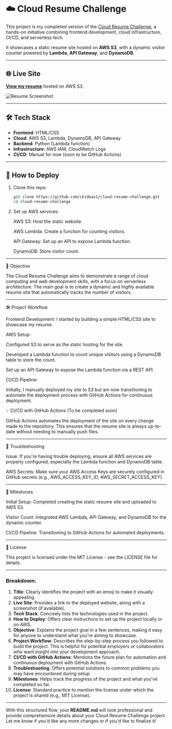 
# ☁️ Cloud Resume Challenge

This project is my completed version of the [Cloud Resume Challenge](https://cloudresumechallenge.dev/), a hands-on initiative combining frontend development, cloud infrastructure, CI/CD, and serverless tech.

It showcases a static resume site hosted on **AWS S3**, with a dynamic visitor counter powered by **Lambda**, **API Gateway**, and **DynamoDB**.

---

## 🌐 Live Site

**[View my resume](http://bryangarcia-resume-site.s3-website-us-east-1.amazonaws.com)** hosted on AWS S3.

![Resume Screenshot](./Screenshot%202025-04-03%20at%205.14.44%E2%80%AFPM.png)

---

## 🛠 Tech Stack

- **Frontend**: HTML/CSS
- **Cloud**: AWS S3, Lambda, DynamoDB, API Gateway
- **Backend**: Python (Lambda function)
- **Infrastructure**: AWS IAM, CloudWatch Logs
- **CI/CD**: Manual for now (soon to be GitHub Actions)

---

## 🚀 How to Deploy

1. Clone this repo:
   ```bash
   git clone https://github.com/ckideas1/cloud-resume-challenge.git
   cd cloud-resume-challenge
   
2. Set up AWS services:
   
   AWS S3: Host the static website.

   AWS Lambda: Create a function for counting visitors.

   API Gateway: Set up an API to expose Lambda function.

   DynamoDB: Store visitor count.
   
---

📜 Objective

The Cloud Resume Challenge aims to demonstrate a range of cloud computing and web development skills, with a focus on serverless architecture. The main goal is to create a dynamic and highly available resume site that automatically tracks the number of visitors.

---

🛠️ Project Workflow

Frontend Development: I started by building a simple HTML/CSS site to showcase my resume.

AWS Setup:

  Configured S3 to serve as the static hosting for the site.

  Developed a Lambda function to count unique visitors using a DynamoDB table to store the count.

  Set up an API Gateway to expose the Lambda function via a REST API.

CI/CD Pipeline:

  Initially, I manually deployed my site to S3 but am now transitioning to automate the deployment process with GitHub Actions for continuous 
  deployment.

💡 CI/CD with GitHub Actions (To be completed soon)

  GitHub Actions automates the deployment of the site on every change made to the repository. This ensures that the resume site is always up-to- 
  date without needing to manually push files.

---

🔧 Troubleshooting

  Issue: If you're having trouble deploying, ensure all AWS services are properly configured, especially the Lambda function and DynamoDB table.

  AWS Secrets: Make sure your AWS Access Keys are securely configured in GitHub secrets (e.g., AWS_ACCESS_KEY_ID, AWS_SECRET_ACCESS_KEY).

---

📅 Milestones

  Initial Setup: Completed creating the static resume site and uploaded to AWS S3.

  Visitor Count: Integrated AWS Lambda, API Gateway, and DynamoDB for the dynamic counter.

  CI/CD Pipeline: Transitioning to GitHub Actions for automated deployments.

---

📝 License

  This project is licensed under the MIT License - see the LICENSE file for details.

---

### Breakdown:
1. **Title**: Clearly identifies the project with an emoji to make it visually appealing.
2. **Live Site**: Provides a link to the deployed website, along with a screenshot (if available).
3. **Tech Stack**: Concisely lists the technologies used in the project.
4. **How to Deploy**: Offers clear instructions to set up the project locally or on AWS.
5. **Objective**: Explains the project goal in a few sentences, making it easy for anyone to understand what you're aiming to showcase.
6. **Project Workflow**: Describes the step-by-step process you followed to build the project. This is helpful for potential employers or collaborators who want insight into your development approach.
7. **CI/CD with GitHub Actions**: Mentions the future plan for automation and continuous deployment with GitHub Actions.
8. **Troubleshooting**: Offers potential solutions to common problems you may have encountered during setup.
9. **Milestones**: Helps track the progress of the project and what you've completed so far.
10. **License**: Standard practice to mention the license under which the project is shared (e.g., MIT License).

---

With this structured flow, your **README.md** will look professional and provide comprehensive details about your Cloud Resume Challenge project. Let me know if you'd like any more changes or if you'd like to finalize it!






